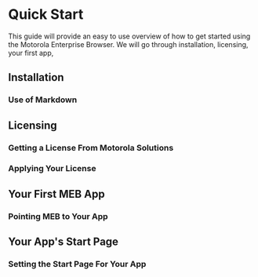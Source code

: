 # Quick Start
This guide will provide an easy to use overview of how to get started using the Motorola Enterprise Browser. We will go through installation, licensing, your first app, 

## Installation
### Use of Markdown

## Licensing
### Getting a License From Motorola Solutions

### Applying Your License

## Your First MEB App
### Pointing MEB to Your App

## Your App's Start Page
### Setting the Start Page For Your App